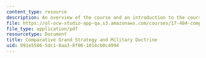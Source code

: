 ```yaml
---
content_type: resource
description: An overview of the course and an introduction to the course topics.
file: https://ol-ocw-studio-app-qa.s3.amazonaws.com/courses/17-484-comparative-grand-strategy-and-military-doctrine-fall-2004/991e55865dc10aa38f061014cb0c4994_com_grd_strgy_04.pdf
file_type: application/pdf
resourcetype: Document
title: Comparative Grand Strategy and Military Doctrine
uid: 991e5586-5dc1-0aa3-8f06-1014cb0c4994
---
```

